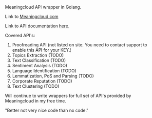 Meaningcloud API wrapper in Golang.

Link to <a href="https://www.meaningcloud.com">Meaningcloud.com</a>

Link to API documentation <a href="https://www.meaningcloud.com/developer/documentation">here.</a>

Covered API's:

1. Proofreading API (not listed on site. You need to contact support to enable this API for your KEY.)
2. Topics Extraction (TODO)
3. Text Classification (TODO)
4. Sentiment Analysis (TODO)
5. Language Identification (TODO)
6. Lemmatization, PoS and Parsing (TODO)
7. Corporate Reputation (TODO)
8. Text Clustering (TODO)

Will continue to write wrappers for full set of API's provided by Meaningcloud in my free time.

"Better not very nice code than no code."
